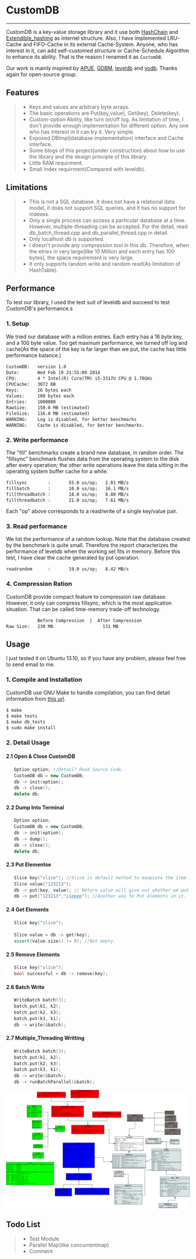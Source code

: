 # CustomDB

------

CustomDB is a key-value storage library and it use both [HashChain](http://en.wikipedia.org/wiki/Hash_chain) and [Extendible_hashing](http://en.wikipedia.org/wiki/Extendible_hashing) as internel structure. Also, I have implemented LRU-Cache and FIFO-Cache in its external Cache-System. Anyone, who has interest in it, can add self-customed structure or Cache-Schedule Algorithm to enhance its ability. That is the reason I renamed it as `CustomDB`.

Our work is mainly inspired by [APUE](www.apuebook.com), [GDBM](www.gnu.org/s/gdbm/), [leveldb](https://code.google.com/p/leveldb/) and [yodb](https://github.com/kedebug/yodb). Thanks again for open-source group.

## Features

> * Keys and values are arbitrary byte arrays.
> * The basic operations are Put(key,value), Get(key), Delete(key).
> * Custom-option Ability, like turn on/off log. As limitation of time, I don't provide enough implementation for different option. Any one who has interest in it can try it. Very simple.
> * Exposed DBImpl(database implementation) interface and Cache interface.
> * Some blogs of this project(under construction) about how to use the library and the design principle of this library.
> * Little RAM requirment.
> * Small Index requirment(Compared with leveldb).

## Limitations

> * This is not a SQL database. It does not have a relational data model, it does not support SQL queries, and it has no support for indexes.
> * Only a single process can access a particular database at a time. However, multiple-threading can be accepted. For the detail, read db_batch_thread.cpp and db_parallel_thread.cpp in detail.
> * Only localhost db is supported.
> * I doesn't provide any compression tool in this db. Therefore, when the etries in very large(like 10 Million and each entry has 100 bytes), the space requirement is very large.
> * It only supports random write and random read(As limitation of HashTable).

## Performance
To test our library, I used the test suit of leveldb and succeed to test CustomDB's performance.s

### 1. Setup
We tried our database with a million entries. Each entry has a 16 byte key, and a 100 byte value. Too get maxinum performance, we turned off log and cache(As the space of the key is far larger than we put, the cache has little performance balance.)

```
CustomDB:   version 1.0
Date:       Wed Feb 19 21:55:09 2014
CPU:        4 * Intel(R) Core(TM) i5-3317U CPU @ 1.70GHz
CPUCache:   3072 KB
Keys:       16 bytes each
Values:     100 bytes each
Entries:    1000000
RawSize:    150.0 MB (estimated)
FileSize:   116.0 MB (estimated)
WARNING:    Log is disabled, for better benchmarks
WARNING:    Cache is disabled, for better benchmarks.
```

### 2. Write performance
The "fill" benchmarks create a brand new database, in random order. The "fillsync" benchmark flushes data from the operating system to the disk after every operation; the other write operations leave the data sitting in the operating system buffer cache for a while.

```
fillsync        :       55.0 us/op;   2.01 MB/s     
fillbatch       :       10.0 us/op;   16.1 MB/s 
fillthreadbatch :       18.0 us/op;   8.88 MB/s
fillthreadbatch :       21.0 us/op;   7.61 MB/s
```
Each "op" above corresponds to a read/write of a single key/value pair. 
### 3. Read performance
We list the performance of a random lookup. Note that the database created by the benchmark is quite small. Therefore the report characterizes the performance of leveldb when the working set fits in memory. Before this test, I have clear the cache generated by put operation.
```
readrandom      :       19.0 us/op;   8.42 MB/s  
```

### 4. Compression Ration
CustomDB provide compact feature to compression raw database. However, it only can compress fillsync, which is the most application situation. That can be called time-memory trade-off technology.
```
            Before Compression  |  After Compression
Raw Size:   230 MB                   131 MB
```

## Usage
I just tested it on Ubuntu 13.10, so if you have any problem, please feel free to send email to me.

### 1. Compile and Installation
CustomDB use GNU Make to handle compilation, you can find detail information from [this url](www.gnu.com/Make/).
```
$ make
$ make tests
$ make db_tests
$ sudo make install
```

### 2. Detail Usage
#### 2.1 Open & Close CustomDB

```c++
   Option option; //Detail? Read Source Code. 
   CustomDB db = new CustomDB;
   db -> init(option);  
   db -> close();
   delete db;
```

#### 2.2 Dump Into Terminal

```c++
   Option option;
   CustomDB db = new CustomDB;
   db -> init(option);  
   db -> dump();
   db -> close();
   delete db;
```
#### 2.3 Put Elementse

```c++
   Slice key("slice"); //Slice is default method to manpiate the item in the database.
   Slice value("123213");
   db -> put(key, value); // Return value will give out whether we put it successfully.
   db -> put("123213","iipppp"); //Another way to Put elements in it.
```

#### 2.4 Get Elements

```c++
   Slice key("slice"); 

   Slice value = db -> get(key); 
   assert(value.size() != 0); //Not empty.
```

#### 2.5 Remove Elements

```c++
   Slice key("slice");
   bool successful = db -> remove(key);
```

#### 2.6 Batch Write

```c++
   WriteBatch batch(3);
   batch.put(k1, k2);
   batch.put(k2, k3);
   batch.put(k3, k1);
   db -> write(&batch);
```

#### 2.7 Multiple_Threading Writting

```c++
   WriteBatch batch(3);
   batch.put(k1, k2);
   batch.put(k2, k3);
   batch.put(k3, k1);
   db -> write(&batch);
   db -> runBatchParallel(&batch);
```
![CustomDB UML Graph](https://raw.githubusercontent.com/mathewes/blog-dot-file/master/CustomDB.png)

## Todo List
> * Test Module
> * Parallel Map(like concurrentmap)
> * Comment